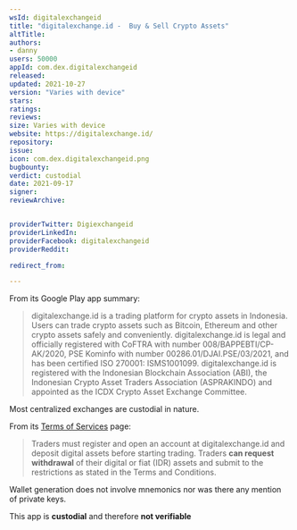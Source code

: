 ```yaml
---
wsId: digitalexchangeid
title: "digitalexchange.id -  Buy & Sell Crypto Assets"
altTitle: 
authors:
- danny
users: 50000
appId: com.dex.digitalexchangeid
released: 
updated: 2021-10-27
version: "Varies with device"
stars: 
ratings: 
reviews: 
size: Varies with device
website: https://digitalexchange.id/
repository: 
issue: 
icon: com.dex.digitalexchangeid.png
bugbounty: 
verdict: custodial
date: 2021-09-17
signer: 
reviewArchive:


providerTwitter: Digiexchangeid
providerLinkedIn: 
providerFacebook: digitalexchangeid
providerReddit: 

redirect_from:

---
```



From its Google Play app summary:

>digitalexchange.id is a trading platform for crypto assets in Indonesia. Users can trade crypto assets such as Bitcoin, Ethereum and other crypto assets safely and conveniently. digitalexchange.id is legal and officially registered with CoFTRA with number 008/BAPPEBTI/CP-AK/2020, PSE Kominfo with number 00286.01/DJAI.PSE/03/2021, and has been certified ISO 270001: ISMS1001099. digitalexchange.id is registered with the Indonesian Blockchain Association (ABI), the Indonesian Crypto Asset Traders Association (ASPRAKINDO) and appointed as the ICDX Crypto Asset Exchange Committee.

Most centralized exchanges are custodial in nature.

From its [Terms of Services](https://digitalexchange.id/term-of-services) page:

> Traders must register and open an account at digitalexchange.id and deposit digital assets before starting trading. Traders **can request withdrawal** of their digital or fiat (IDR) assets and submit to the restrictions as stated in the Terms and Conditions.

Wallet generation does not involve mnemonics nor was there any mention of private keys.

This app is **custodial** and therefore **not verifiable**


